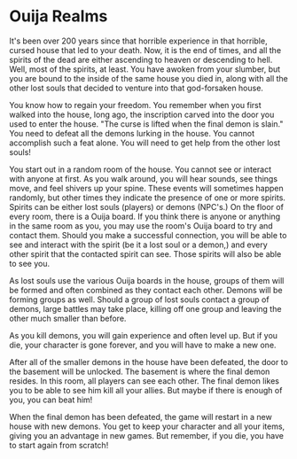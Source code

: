 Ouija Realms
============

It's been over 200 years since that horrible experience in that horrible, cursed house that led to your death. Now, it is the end of times, and all the spirits of the dead are either ascending to heaven or descending to hell. Well, most of the spirits, at least. You have awoken from your slumber, but you are bound to the inside of the same house you died in, along with all the other lost souls that decided to venture into that god-forsaken house.

You know how to regain your freedom. You remember when you first walked into the house, long ago, the inscription carved into the door you used to enter the house. "The curse is lifted when the final demon is slain." You need to defeat all the demons lurking in the house. You cannot accomplish such a feat alone. You will need to get help from the other lost souls!

You start out in a random room of the house. You cannot see or interact with anyone at first. As you walk around, you will hear sounds, see things move, and feel shivers up your spine. These events will sometimes happen randomly, but other times they indicate the presence of one or more spirits. Spirits can be either lost souls (players) or demons (NPC's.) On the floor of every room, there is a Ouija board. If you think there is anyone or anything in the same room as you, you may use the room's Ouija board to try and contact them. Should you make a successful connection, you will be able to see and interact with the spirit (be it a lost soul or a demon,) and every other spirit that the contacted spirit can see. Those spirits will also be able to see you.

As lost souls use the various Ouija boards in the house, groups of them will be formed and often combined as they contact each other. Demons will be forming groups as well. Should a group of lost souls contact a group of demons, large battles may take place, killing off one group and leaving the other much smaller than before.

As you kill demons, you will gain experience and often level up. But if you die, your character is gone forever, and you will have to make a new one.

After all of the smaller demons in the house have been defeated, the door to the basement will be unlocked. The basement is where the final demon resides. In this room, all players can see each other. The final demon likes you to be able to see him kill all your allies. But maybe if there is enough of you, you can beat him!

When the final demon has been defeated, the game will restart in a new house with new demons. You get to keep your character and all your items, giving you an advantage in new games. But remember, if you die, you have to start again from scratch!
